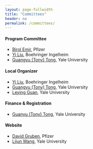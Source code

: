 ```yaml
---
layout: page-fullwidth
title: "Committees"
header: no
permalink: /committees/
---
```



#### Program Committee

- [Birol Emir](https://www.linkedin.com/in/drbirolemir/), Pfizer
- [Yi Liu](https://www.linkedin.com/in/yi-liu-bb580932/), Boehringer Ingelheim
- [Guangyu (Tony) Tong](https://ysph.yale.edu/profile/guangyu-tong/), Yale University

#### Local Organizer

- [Yi Liu](https://www.linkedin.com/in/yi-liu-bb580932/), Boehringer Ingelheim
- [Guangyu (Tony) Tong](https://ysph.yale.edu/profile/guangyu-tong/), Yale University
- [Leying Guan](https://ysph.yale.edu/profile/leying-guan/), Yale University

#### Finance & Registration

- [Guanyu (Tony) Tong](https://ysph.yale.edu/profile/guangyu-tong/), Yale University

#### Website 

- [David Gruben](https://www.linkedin.com/in/david-gruben-b622374/), Pfizer
- [Lijun Wang](https://hohoweiya.xyz/), Yale University



